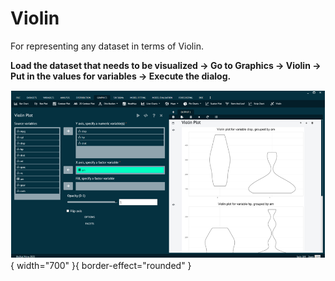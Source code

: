# Violin

For representing any dataset in terms of Violin.

__Load the dataset that needs to be visualized -> Go to Graphics -> Violin -> Put in the values for variables -> Execute the dialog.__

![alt text](screenshots/image192.png){ width="700" }{ border-effect="rounded" }
